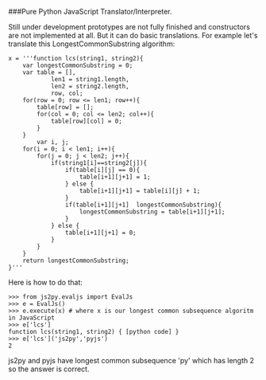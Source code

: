 ###Pure Python JavaScript Translator/Interpreter. 

Still under development prototypes are not fully finished and constructors are not implemented at all. But it can do basic translations. For example let's translate this LongestCommonSubstring algorithm:

    x = '''function lcs(string1, string2){
        var longestCommonSubstring = 0;
        var table = [],
                len1 = string1.length,
                len2 = string2.length,
                row, col;
        for(row = 0; row <= len1; row++){
            table[row] = [];
            for(col = 0; col <= len2; col++){
                table[row][col] = 0;
            }
        }
            var i, j;
        for(i = 0; i < len1; i++){
            for(j = 0; j < len2; j++){
                if(string1[i]==string2[j]){
                    if(table[i][j] == 0){
                        table[i+1][j+1] = 1;
                    } else {
                        table[i+1][j+1] = table[i][j] + 1;
                    }
                    if(table[i+1][j+1]  longestCommonSubstring){
                        longestCommonSubstring = table[i+1][j+1];
                    }
                } else {
                    table[i+1][j+1] = 0;
                }
            }
        }
        return longestCommonSubstring;
    }'''
Here is how to do that:

    >>> from js2py.evaljs import EvalJs
    >>> e = EvalJs()
    >>> e.execute(x) # where x is our longest common subsequence algoritm in JavaScript
    >>> e['lcs']
    function lcs(string1, string2) { [python code] }
    >>> e['lcs']('js2py','pyjs')
    2 
js2py and pyjs have longest common subsequence 'py' which has length 2 so the answer is correct. 







